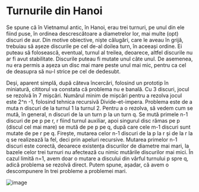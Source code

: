 # Turnurile din Hanoi
Se spune că în Vietnamul antic, în Hanoi, erau trei turnuri, pe unul din ele fiind puse, în ordinea descrescătoare a diametrelor lor, mai multe (opt) discuri de aur. Din motive obiective, niște călugări, care le aveau în grijă, trebuiau să așeze discurile pe cel de-al doilea turn, în aceeași ordine. Ei puteau să folosească, eventual, turnul al treilea, deoarece, altfel discurile nu ar fi avut stabilitate. Discurile puteau fi mutate unul câte unul. De asemenea, nu era permis a așeza un disc mai mare peste unul mai mic, pentru ca cel de deasupra să nu-l strice pe cel de dedesubt.

Deși, aparent simplă, după câteva încercări, folosind un prototip în miniatură, cititorul va constata că problema nu e banală. Cu 3 discuri, jocul se rezolvă în 7 mișcări. Numărul minim de mișcări pentru a rezolva jocul este 2^n -1, folosind tehnica recursivă Divide-et-impera.
Problema este de a muta n discuri de la turnul 1 la turnul 2. Pentru a o rezolva, să vedem cum se mută, în general, n discuri de la un turn p la un turn q. Se mută primele n-1 discuri de pe p pe r, r fiind turnul auxiliar, apoi singurul disc rămas pe p (discul cel mai mare) se mută de pe p pe q, după care cele m-1 discuri sunt mutate de pe r pe q.
Firește, mutarea celor n-1 discuri de la p la r și de la r la q se realizează la fel, deci prin
apeluri recursive.
Mutarea primelor n-1 discuri este corectă, deoarece existența discurilor de diametre mai mari, la bazele celor trei turnuri nu afectează cu nimic mutările discurilor mai mici.
În cazul limită n=1, avem doar o mutare a discului din vârful turnului p spre q, adică problema se rezolvă direct. Putem spune, așadar, că avem o descompunere în trei probleme a problemei mari.

![image](https://user-images.githubusercontent.com/115886636/207129852-3ccaa749-8aaa-4455-aa74-57dc0bca1f86.png)
